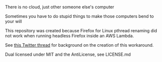 There is no cloud, just other someone else's computer

Sometimes you have to do stupid things to make those computers bend to your will

This repository was created because Firefox for Linux pthread renaming did not work when running headless Firefox inside an AWS Lambda.

See [this Twitter thread](https://twitter.com/HarperMitchell/status/1198562526876749826) for background on the creation of this workaround.

Dual licensed under MIT and the AntiLicense, see LICENSE.md
